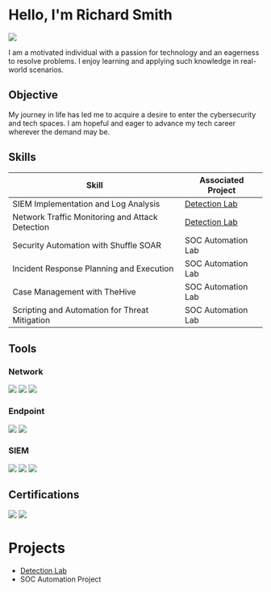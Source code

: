 # Hello, I'm Richard Smith
<a href="https://www.linkedin.com/in/richard-smith-jr-4a522a167/" target="_blank">
  <img src="https://img.shields.io/badge/-LinkedIn-0072b1?&style=for-the-badge&logo=linkedin&logoColor=white" />
</a>


I am a motivated individual with a passion for technology and an eagerness to resolve problems. I enjoy learning and applying such knowledge in real-world scenarios.

## Objective


My journey in life has led me to acquire a desire to enter the cybersecurity and tech spaces. I am hopeful and eager to advance my tech career wherever the demand may be.

## Skills


| Skill                                         | Associated Project         |
|-----------------------------------------------|----------------------------|
| SIEM Implementation and Log Analysis          | <a href="https://github.com/MurdaRick760/Detection-Lab/tree/main">Detection Lab</a>|
| Network Traffic Monitoring and Attack Detection | <a href="https://google.com">Detection Lab</a>|
| Security Automation with Shuffle SOAR         | SOC Automation Lab|
| Incident Response Planning and Execution      | SOC Automation Lab|
| Case Management with TheHive                  | SOC Automation Lab|
| Scripting and Automation for Threat Mitigation | SOC Automation Lab|<!--

## Tools


### Network
<div>
    <img src="https://img.shields.io/badge/-Wireshark-1679A7?&style=for-the-badge&logo=Wireshark&logoColor=white" />
    <img src="https://img.shields.io/badge/-Suricata-EF3B2D?&style=for-the-badge&logo=Suricata&logoColor=white" />
    <img src="https://img.shields.io/badge/-Zeek-777BB4?&style=for-the-badge&logo=Zeek&logoColor=white" />
</div>

### Endpoint
<div>
    <img src="https://img.shields.io/badge/-Microsoft_Defender_for_Endpoint-00A4EF?&style=for-the-badge&logo=Microsoft&logoColor=white" />
    <img src="https://img.shields.io/badge/-Velociraptor-4B275F?&style=for-the-badge&logo=Velociraptor&logoColor=white" />
</div>

### SIEM
<div>
    <img src="https://img.shields.io/badge/-Microsoft_Sentinel-0078D4?&style=for-the-badge&logo=Microsoft&logoColor=white" />
    <img src="https://img.shields.io/badge/-Splunk-000000?&style=for-the-badge&logo=Splunk&logoColor=white" />
    <img src="https://img.shields.io/badge/-Elastic-005571?&style=for-the-badge&logo=Elastic&logoColor=white" />
</div>

## Certifications

<div>
<a href="https://www.certmetrics.com/comptia/public/verification.aspx?code=31ZLC1QW3ZP6V156" target="_blank" style="text-decoration: none;">
  <img src="https://img.shields.io/badge/-Security%2B-FF0000?&style=for-the-badge&logo=CompTIA&logoColor=white" />
</a>
<a href="https://learn.microsoft.com/en-us/users/rickysmith-7971/credentials/e121e19c1709be50?ref=https%3A%2F%2Fwww.linkedin.com%2F" target="_blank" style="text-decoration: none;">
  <img src="https://img.shields.io/badge/-Microsoft%20Certified%3A%20Azure%20Fundamentals-0078D4?&style=for-the-badge&logo=Microsoft&logoColor=white" />
</a>
  </div>

# Projects
- <a href="https://github.com/MurdaRick760/Detection-Lab/tree/main">Detection Lab</a>
- SOC Automation Project
